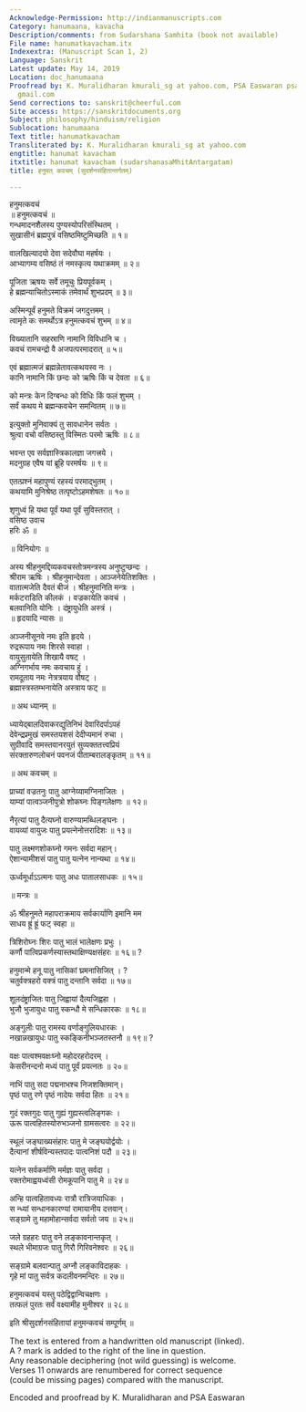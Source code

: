 ```yaml
---
Acknowledge-Permission: http://indianmanuscripts.com
Category: hanumaana, kavacha
Description/comments: from Sudarshana Samhita (book not available)
File name: hanumatkavacham.itx
Indexextra: (Manuscript Scan 1, 2)
Language: Sanskrit
Latest update: May 14, 2019
Location: doc_hanumaana
Proofread by: K. Muralidharan kmurali_sg at yahoo.com, PSA Easwaran psaeaswaran at
  gmail.com
Send corrections to: sanskrit@cheerful.com
Site access: https://sanskritdocuments.org
Subject: philosophy/hinduism/religion
Sublocation: hanumaana
Text title: hanumatkavacham
Transliterated by: K. Muralidharan kmurali_sg at yahoo.com
engtitle: hanumat kavacham
itxtitle: hanumat kavacham (sudarshanasaMhitAntargatam)
title: हनुमत् कवचम् (सुदर्शनसंहितान्तर्गतम्)

---
```

  
 हनुमत्कवचं   
॥ हनुमत्कवचं ॥   
गन्धमादनशैलस्य पुण्यस्योपरिसंस्थितम् ।  
सुखासीनं ब्रह्मपुत्रं वसिष्ठमिष्टुमिच्छति ॥ १॥  
  
वालखिल्यादयो देवा सदेवौघा महर्षयः ।  
आभ्यागम्य वसिष्ठं तं नमस्कृत्य यथाक्रमम् ॥ २॥  
  
पूजिता ऋषयः सर्वे तमूचुः प्रियपूर्वकम् ।  
हे ब्रह्मन्याचितोऽस्माकं तमेवार्थं शुभप्रदम् ॥ ३॥  
  
अस्मिन्पूर्वं हनुमते विक्रमं जगदुत्तमम् ।  
त्वामृते कः समर्थोऽत्र हनुमत्कवचं शुभम् ॥ ४॥  
  
विख्यातानि सहस्राणि नामानि विविधानि च ।  
कवचं रामचन्द्रो वै अजपत्परमादरात् ॥ ५॥  
  
एवं ब्रह्मात्मजं ब्रह्मन्नेतावत्कथयस्व नः ।  
कानि नामानि किं छन्दः को ऋषिः किं च देवता ॥ ६॥  
  
को मन्त्रः केन दिग्बन्धः को विधिः किं फलं शुभम् ।  
सर्वं कथय मे ब्रह्मन्कवचेन समन्वितम् ॥ ७॥  
  
इत्युक्तो मुनिवाक्यं तु सावधानेन सर्वतः ।  
श्रुत्वा वचो वसिष्ठस्तु विस्मितः परमो ऋषिः ॥ ८॥  
  
भवन्त एव सर्वज्ञास्त्रिकालज्ञा जगत्त्रये ।  
मदनुग्रह एवैष यां ब्रूहि परमर्षयः ॥ ९॥  
  
एतत्प्रश्नं महापुण्यं रहस्यं परमाद्भुतम् ।  
कथयामि मुनिश्रेष्ठ तत्पृष्टोऽहमशेषतः ॥ १०॥  
  
शृणुध्वं हि यथा पूर्वं यथा पूर्वं सुविस्तरात् ।  
वसिष्ठ उवाच   
हरिः ॐ ॥  
  
 ॥ विनियोगः ॥  
  
अस्य श्रीहनुमद्दिव्यकवचस्तोत्रमन्त्रस्य अनुष्टुप्छन्दः ।  
श्रीराम ऋषिः । श्रीहनुमान्देवता । आञ्जनेयेतिशक्तिः ।  
वातात्मजेति दैवतं बीजं । श्रीहनुमानिति मन्त्रः ।  
मर्कटराडिति कीलकं । वज्रकायेति कवचं ।   
बलवानिति योनिः । दंष्ट्रायुधेति अस्त्रं ।    
 ॥ हृदयादि न्यासः ॥  
  
अञ्जनीसूनवे नमः इति हृदये ।   
रुद्ररूपाय नमः शिरसे स्वाहा ।  
वायुसुतायेति शिखायै वषट् ।   
अग्निगर्भाय नमः कवचाय हुं ।  
रामदूताय नमः नेत्रत्रयाय वौषट् ।   
ब्रह्मास्त्रस्तम्भनायेति अस्त्राय फट् ॥  
  
 ॥ अथ ध्यानम् ॥  
  
ध्यायेद्बालदिवाकरद्युतिनिभं देवारिदर्पाऽपहं   
देवेन्द्रप्रमुखं समस्तयशसं देदीप्यमानं रुचा ।  
सुग्रीवादि समस्तवानरयुतं सुव्यक्ततत्त्वप्रियं   
संरक्तारुणलोचनं पवनजं पीताम्बरालङ्कृतम् ॥ ११॥  
  
 ॥ अथ कवचम् ॥  
  
प्राच्यां वज्रतनुः पातु आग्नेय्यामग्निनाजितः ।  
याम्यां पात्वञ्जनीपुत्रो शोकघ्नः पिङ्गलेक्षणः ॥ १२॥  
  
नैरृत्यां पातु दैत्यघ्नो वारुण्यामब्धिलङ्घनः ।  
वायव्यां वायुजः पातु प्रयत्नेनोत्तरादिशः ॥ १३॥  
  
पातु लक्ष्मणशोकघ्नो गमनः सर्वदा महान्।  
ऐशान्यामीशसं पातु पातु यत्नेन नान्यथा ॥ १४॥  
  
ऊर्ध्वमूर्धाऽऽत्मनः पातु अधः पातालसाधकः ॥ १५॥  
  
 ॥ मन्त्रः ॥  
  
ॐ श्रीहनुमते महापराक्रमाय सर्वकार्याणि इमानि मम   
साधय ह्रूं ह्रूं फट् स्वहा ॥  
  
त्रिशिरोघ्नः शिरः पातु भालं भालेक्षणः प्रभुः ।  
कर्णौ पात्विप्रकर्णस्यास्तथाक्षिण्यक्षसंहरः ॥ १६॥ ?  
  
हनुमान्मे हनू पातु नासिकां घ्रमनासिजित् । ?  
चतुर्वक्त्रहरो वक्त्रं पातु दन्तानि सर्वदा ॥ १७॥  
  
शूलदंष्ट्राजितः पातु जिह्वायां दैत्यजिह्वहा ।  
भुजौ भुजायुधः पातु स्कन्धौ मे सन्धिकारकः ॥ १८॥  
  
अङ्गुलीः पातु रामस्य वर्णाङ्गुलियधारकः ।  
नखान्नखायुधः पातु स्कङ्किनीभञ्जतस्तनौ ॥ १९॥ ?  
  
वक्षः पात्वश्मवक्षःघ्नो महोदरहरोदरम् ।  
केसरीनन्दनो मध्यं पातु पूर्वं प्रयत्नतः ॥ २०॥  
  
नाभिं पातु सदा पद्मनाभश्च निजशक्तिमान्।  
पृष्ठं पातु रणे पृष्ठं नादेयः सर्वदा हितः ॥ २१॥  
  
गुदं रक्तगुदः पातु गुह्यं गुह्यस्त्वलिङ्गकः ।  
ऊरू पात्वहितस्योरुभञ्जनो ग्रामसत्वरः ॥ २२॥  
  
स्थूलं जङ्घाख्यसंहारः पातु मे जङ्घयोर्द्वयोः ।  
दैत्यानां शीर्षविन्यस्तपादः पात्वनिशं पदौ ॥ २३॥  
  
यत्नेन सर्वकर्माणि मर्मज्ञः पातु सर्वदा ।  
रक्तरोमाह्वयध्वंसी रोमकूपानि पातु मे ॥ २४॥  
  
अन्हि पात्वहितावध्यः रात्रौ रात्रिजयाधिकः ।  
स न्ध्यां सन्धानकारण्यां रामायानीय दत्तवान्।  
सङ्ग्रामे तु महामोहान्सर्वदा सर्वतो जय ॥ २५॥  
  
जले ग्रहहरः पातु वने लङ्कावनान्तकृत् ।  
स्थले भीमाग्रजः पातु गिरौ गिरिवनेश्वरः ॥ २६॥  
  
सङ्ग्रामे बलवान्पातु अग्नौ लङ्काविदाहकः ।  
गृहे मां पातु सर्वत्र कदलीवनमन्दिरः ॥ २७॥  
  
हनुमत्कवचं यस्तु पठेद्विद्वान्विचक्षणः ।  
तत्फलं पुरतः सर्वं वक्ष्यामीह मुनीश्वर ॥ २८॥  
  
इति श्रीसुदर्शनसंहितायां हनुमन्कवचं सम्पूर्णम् ॥  
  
  
The text is entered from a handwritten old manuscript (linked).  
A ? mark is added to the right of the line in question.  
Any reasonable deciphering (not wild guessing) is welcome.  
Verses 11 onwards are renumbered for correct sequence  
(could be missing pages) compared with the manuscript.  
  
Encoded and proofread by K. Muralidharan and PSA Easwaran  
  
